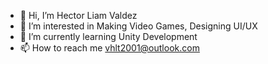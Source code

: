 - 👋 Hi, I’m Hector Liam Valdez
- 👀 I’m interested in Making Video Games, Designing UI/UX
- 🌱 I’m currently learning Unity Development
- 📫 How to reach me vhlt2001@outlook.com

<!---
usernameIsHecs/usernameIsHecs is a ✨ special ✨ repository because its `README.md` (this file) appears on your GitHub profile.
You can click the Preview link to take a look at your changes.
--->

